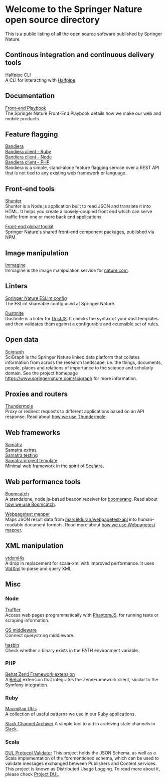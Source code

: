 # Welcome to the Springer Nature open source directory

This is a public listing of all the open source software published by Springer Nature. 

## Continous integration and continuous delivery tools

[Halfpipe CLI](https://github.com/springernature/halfpipe)  
A CLI for interacting with [Halfpipe](https://docs.halfpipe.io/). 

## Documentation

[Front-end Playbook](https://github.com/springernature/frontend-playbook)  
The Springer Nature Front-End Playbook details how we make our web and mobile products.  

## Feature flagging

[Bandiera](https://github.com/springernature/bandiera)  
[Bandiera client - Ruby](https://github.com/springernature/bandiera-client-ruby)  
[Bandiera client - Node](https://github.com/springernature/bandiera-client-node)  
[Bandiera client - PHP](https://github.com/springernature/bandiera-client-php)  
Bandiera is a simple, stand-alone feature flagging service over a REST API that is not tied to any existing web framework or language.

## Front-end tools

[Shunter](https://github.com/springernature/shunter)  
Shunter is a Node.js application built to read JSON and translate it into HTML. It helps you create a loosely-coupled front end which can serve traffic from one or more back end applications.

[Front-end global toolkit](https://github.com/springernature/frontend-global-toolkit)  
Springer Nature's shared front-end component packages, published via NPM.

## Image manipulation

[Immagine](https://github.com/springernature/immagine)  
Immagine is the image manipulation service for [nature.com](https://www.nature.com).

## Linters

[Springer Nature ESLint config](https://github.com/springernature/eslint-config-springernature)  
The ESLint shareable config used at Springer Nature.

[Dustmite](https://github.com/springernature/dustmite)  
Dustmite is a linter for [DustJS](https://github.com/linkedin/dustjs). It checks the syntax of your dust templates and then validates them against a configurable and extensible set of rules.

## Open data

[Scigraph](https://github.com/springernature/scigraph)  
SciGraph is the Springer Nature linked data platform that collates information from across the research landscape, i.e. the things, documents, people, places and relations of importance to the science and scholarly domain. See the project homepage https://www.springernature.com/scigraph for more information.

## Proxies and routers

[Thundermole](https://github.com/springernature/thundermole)  
Proxy or redirect requests to different applications based on an API response. Read about [how we use Thundermole](http://cruft.io/posts/complex-routing-logic-with-thundermole/).

## Web frameworks

[Samatra](https://github.com/springernature/samatra)  
[Samatra extras](https://github.com/springernature/samatra-extras)  
[Samatra testing](https://github.com/springernature/samatra-testing)  
[Samatra project template](https://github.com/springernature/samatra.g8)  
Minimal web framework in the spirit of [Scalatra](http://www.scalatra.org). 

## Web performance tools

[Boomcatch](https://github.com/springernature/boomcatch)  
A standalone, node.js-based beacon receiver for [boomerang](https://github.com/lognormal/boomerang). Read about [how we use Boomcatch](http://cruft.io/posts/introducing-boomcatch/).

[Webpagetest mapper](https://github.com/springernature/webpagetest-mapper)  
Maps JSON result data from [marcelduran/webpagetest-api](https://github.com/marcelduran/webpagetest-api) into human-readable document formats. Read more about [how we use Webpagetest mapper](http://cruft.io/posts/introducing-webpagetest-mapper/).

## XML manipulation

[vtdxml4s](https://github.com/springernature/vtdxml4s)  
A drop in replacement for scala-xml with improved performance. It uses [VtdXml](http://vtd-xml.sourceforge.net/) to parse and query XML.

## Misc

### Node

[Truffler](https://github.com/springernature/truffler)  
Access web pages programmatically with [PhantomJS](http://phantomjs.org/), for running tests or scraping information.

[QS middleware](https://github.com/springernature/qs-middleware)  
Connect querystring middleware.

[hasbin](https://github.com/springernature/hasbin)  
Check whether a binary exists in the PATH environment variable.

### PHP

[Behat Zend Framework extension](https://github.com/springernature/zf-behat-extension)  
A [Behat](http://behat.org/en/latest/) extension that integrates the ZendFramework client, similar to the Symfony integration.

### Ruby

[Macmillan Utils](https://github.com/springernature/macmillan-utils)  
A collection of useful patterns we use in our Ruby applications.

[Slack Channel Archiver](https://github.com/springernature/slack-channel-archiver)
A simple tool to aid in archiving stale channels in [Slack](https://slack.com/).

### Scala

[DUL Protocol Validator](https://github.com/springernature/DUL-Protocol-Validator)
This project holds the JSON Schema, as well as a Scala implementation of the forementioned schema, which can be used to
validate messages exchanged between Publishers and Content services. This project is known as Distributed Usage Logging.
To read more about it, please check [Project DUL](https://www.crossref.org/community/project-dul/)
